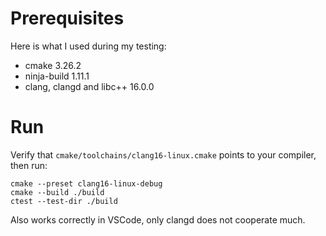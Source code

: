 # Prerequisites

Here is what I used during my testing:

* cmake 3.26.2
* ninja-build 1.11.1
* clang, clangd and libc++ 16.0.0

# Run

Verify that `cmake/toolchains/clang16-linux.cmake` points to your compiler, then run:

```
cmake --preset clang16-linux-debug
cmake --build ./build
ctest --test-dir ./build
```

Also works correctly in VSCode, only clangd does not cooperate much.


